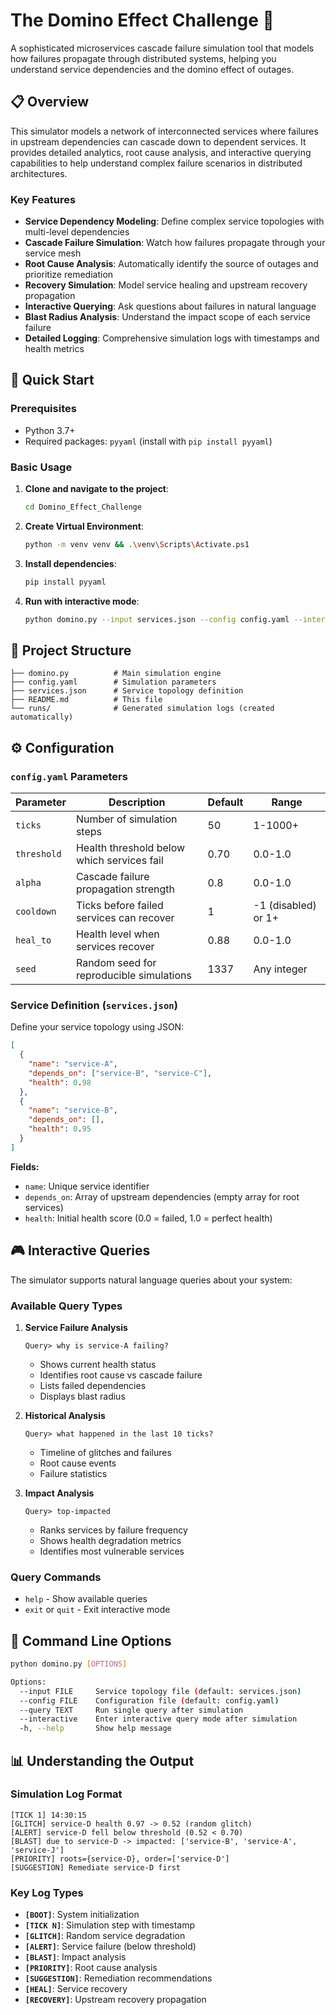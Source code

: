# The Domino Effect Challenge 🎯

A sophisticated microservices cascade failure simulation tool that models how failures propagate through distributed systems, helping you understand service dependencies and the domino effect of outages.

## 📋 Overview

This simulator models a network of interconnected services where failures in upstream dependencies can cascade down to dependent services. It provides detailed analytics, root cause analysis, and interactive querying capabilities to help understand complex failure scenarios in distributed architectures.

### Key Features

- **Service Dependency Modeling**: Define complex service topologies with multi-level dependencies
- **Cascade Failure Simulation**: Watch how failures propagate through your service mesh
- **Root Cause Analysis**: Automatically identify the source of outages and prioritize remediation
- **Recovery Simulation**: Model service healing and upstream recovery propagation
- **Interactive Querying**: Ask questions about failures in natural language
- **Blast Radius Analysis**: Understand the impact scope of each service failure
- **Detailed Logging**: Comprehensive simulation logs with timestamps and health metrics

## 🚀 Quick Start

### Prerequisites

- Python 3.7+
- Required packages: `pyyaml` (install with `pip install pyyaml`)

### Basic Usage

1. **Clone and navigate to the project**:
   ```bash
   cd Domino_Effect_Challenge
   ```

2. **Create Virtual Environment**:
   ```bash
   python -m venv venv && .\venv\Scripts\Activate.ps1
   ```
   
3. **Install dependencies**:
   ```bash
   pip install pyyaml
   ```
   
4. **Run with interactive mode**:
   ```bash
   python domino.py --input services.json --config config.yaml --interactive
   ```

## 📁 Project Structure

```
├── domino.py          # Main simulation engine
├── config.yaml        # Simulation parameters
├── services.json      # Service topology definition
├── README.md          # This file
└── runs/              # Generated simulation logs (created automatically)
```

## ⚙️ Configuration

### `config.yaml` Parameters

| Parameter | Description | Default | Range |
|-----------|-------------|---------|-------|
| `ticks` | Number of simulation steps | 50 | 1-1000+ |
| `threshold` | Health threshold below which services fail | 0.70 | 0.0-1.0 |
| `alpha` | Cascade failure propagation strength | 0.8 | 0.0-1.0 |
| `cooldown` | Ticks before failed services can recover | 1 | -1 (disabled) or 1+ |
| `heal_to` | Health level when services recover | 0.88 | 0.0-1.0 |
| `seed` | Random seed for reproducible simulations | 1337 | Any integer |

### Service Definition (`services.json`)

Define your service topology using JSON:

```json
[
  {
    "name": "service-A",
    "depends_on": ["service-B", "service-C"],
    "health": 0.98
  },
  {
    "name": "service-B", 
    "depends_on": [],
    "health": 0.95
  }
]
```

**Fields:**
- `name`: Unique service identifier
- `depends_on`: Array of upstream dependencies (empty array for root services)
- `health`: Initial health score (0.0 = failed, 1.0 = perfect health)

## 🎮 Interactive Queries

The simulator supports natural language queries about your system:

### Available Query Types

1. **Service Failure Analysis**
   ```
   Query> why is service-A failing?
   ```
   - Shows current health status
   - Identifies root cause vs cascade failure
   - Lists failed dependencies
   - Displays blast radius

2. **Historical Analysis**
   ```
   Query> what happened in the last 10 ticks?
   ```
   - Timeline of glitches and failures
   - Root cause events
   - Failure statistics

3. **Impact Analysis**
   ```
   Query> top-impacted
   ```
   - Ranks services by failure frequency
   - Shows health degradation metrics
   - Identifies most vulnerable services

### Query Commands

- `help` - Show available queries
- `exit` or `quit` - Exit interactive mode

## 🔧 Command Line Options

```bash
python domino.py [OPTIONS]

Options:
  --input FILE     Service topology file (default: services.json)
  --config FILE    Configuration file (default: config.yaml)  
  --query TEXT     Run single query after simulation
  --interactive    Enter interactive query mode after simulation
  -h, --help       Show help message
```

## 📊 Understanding the Output

### Simulation Log Format

```
[TICK 1] 14:30:15
[GLITCH] service-D health 0.97 -> 0.52 (random glitch)
[ALERT] service-D fell below threshold (0.52 < 0.70)
[BLAST] due to service-D -> impacted: ['service-B', 'service-A', 'service-J']
[PRIORITY] roots={service-D}, order=['service-D']
[SUGGESTION] Remediate service-D first
```

### Key Log Types

- **`[BOOT]`**: System initialization
- **`[TICK N]`**: Simulation step with timestamp
- **`[GLITCH]`**: Random service degradation
- **`[ALERT]`**: Service failure (below threshold)
- **`[BLAST]`**: Impact analysis
- **`[PRIORITY]`**: Root cause analysis
- **`[SUGGESTION]`**: Remediation recommendations
- **`[HEAL]`**: Service recovery
- **`[RECOVERY]`**: Upstream recovery propagation

